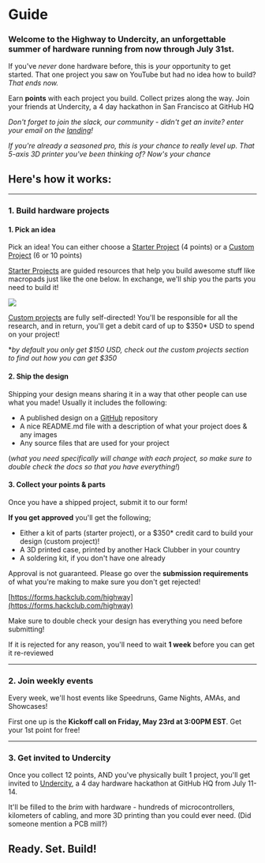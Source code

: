 # Guide

### Welcome to the **Highway** to **Undercity**, an unforgettable summer of hardware running from now through July 31st.

If you've *never* done hardware before, this is *your* opportunity to get started. That one project you saw on YouTube but had no idea how to build? *That ends now.*

Earn **points** with each project you build. Collect prizes along the way. Join your friends at Undercity, a 4 day hackathon in San Francisco at GitHub HQ

*Don't forget to join the slack, our community - didn't get an invite? enter your email on the [landing](/)!*

*If you're already a seasoned pro, this is your chance to really level up. That 5-axis 3D printer you've been thinking of? Now's your chance*

## Here's how it works:
---
### 1. Build hardware projects

#### 1. Pick an idea

Pick an idea! You can either choose a [Starter Project](/starter-projects) (4 points) or a [Custom Project](/advanced) (6 or 10 points)

[Starter Projects](/starter-projects) are guided resources that help you build awesome stuff like macropads just like the one below. In exchange, we'll ship you the parts you need to build it!

<img src="https://hackpad.hackclub.com/orpheuspadpic.png" style="max-width: 400px;"></img>

[Custom projects](/advanced) are fully self-directed! You'll be responsible for all the research, and in return, you'll get a debit card of up to $350* USD to spend on your project!

**by default you only get $150 USD, check out the custom projects section to find out how you can get $350*

#### 2. Ship the design
Shipping your design means sharing it in a way that other people can use what you made! Usually it includes the following:

- A published design on a [GitHub](https://github.com/) repository
- A nice README.md file with a description of what your project does & any images
- Any source files that are used for your project

(*what you need specifically will change with each project, so make sure to double check the docs so that you have everything!*)

#### 3. Collect your points & parts
Once you have a shipped project, submit it to our form! 

**If you get approved** you'll get the following; 

- Either a kit of parts (starter project), or a $350* credit card to build your design (custom project)!
- A 3D printed case, printed by another Hack Clubber in your country
- A soldering kit, if you don't have one already

Approval is not guaranteed. Please go over the **submission requirements** of what you're making to make sure you don't get rejected!

[https://forms.hackclub.com/highway](https://forms.hackclub.com/highway)

Make sure to double check your design has everything you need before submitting! 

If it is rejected for any reason, you'll need to wait **1 week** before you can get it re-reviewed

---

### 2. Join weekly events

Every week, we'll host events like Speedruns, Game Nights, AMAs, and Showcases! 

First one up is the **Kickoff call on Friday, May 23rd at 3:00PM EST**. Get your 1st point for free!

---

### 3. Get invited to Undercity

Once you collect 12 points, AND you've physically built 1 project, you'll get invited to [Undercity](/getting-started/undercity), a 4 day hardware hackathon at GitHub HQ from July 11-14.

It'll be filled to the *brim* with hardware - hundreds of microcontrollers, kilometers of cabling, and more 3D printing than you could ever need. (Did someone mention a PCB mill?)

## Ready. Set. Build!

<!-- *Any questions? Check out the [FAQ](/faq)* -->
